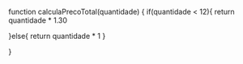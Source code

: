 function calculaPrecoTotal(quantidade) {
  if(quantidade < 12){
    return quantidade * 1.30
    
  }else{
    return quantidade * 1 
  }
  
}